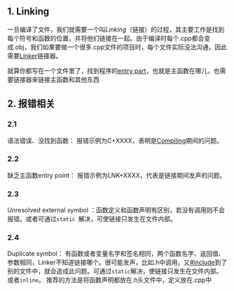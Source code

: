 ## 1. Linking

一旦编译了文件，我们就需要一个叫*Linking*（链接）的过程，其主要工作是找到每个符号和函数的位置，并将他们链接在一起。由于编译时每个.cpp都会变成.obj，我们如果要做一个很多.cpp文件的项目时，每个文件实际没法沟通，因此需要[Linker](05%20How%20C++%20Works.md#^620dbb)链接器。

就算你都写在一个文件里了，找到程序的[entry part](05%20How%20C++%20Works.md#^2224fe)，也就是主函数在哪儿，也需要链接器来链接主函数和其他东西

## 2. 报错相关

### 2.1
语法错误、没找到函数： 报错示例为C+XXXX，表明是[Compiling](06%20How%20the%20C++%20Compiler%20Works.md)期间的问题。

### 2.2
缺乏主函数entry point：  报错示例为LNK+XXXX，代表是链接期间发声的问题。

### 2.3
Unresolved external symbol ：函数定义和函数声明有区别，若没有调用则不会报错。或者可通过`static `解决，可使链接只发生在文件内部。

### 2.4
Duplicate symbol： 有函数或者变量名字和签名相同，两个函数名字、返回值、参数相同，Linker不知道链接哪个。很可能发声，比如.h中调用，又[#include](06%20How%20the%20C++%20Compiler%20Works.md#^f8f616)到了别的文件中，就会造成此问题。可通过`static`解决，使链接只发生在文件内部。或者`inline`。
推荐的方法是将函数声明都放在.h头文件中，定义放在.cpp中